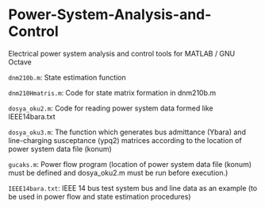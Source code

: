 # Power-System-Analysis-and-Control
Electrical power system analysis and control tools for MATLAB / GNU Octave

`dnm210b.m`: State estimation function

`dnm210Hmatris.m`: Code for state matrix formation in dnm210b.m

`dosya_oku2.m`: Code for reading power system data formed like IEEE14bara.txt

`dosya_oku3.m`: The function which generates bus admittance (Ybara) and line-charging susceptance (ypq2) matrices according to the location of power system data file (konum)

`gucaks.m`: Power flow program (location of power system data file (konum) must be defined and dosya_oku2.m must be run before execution.)

`IEEE14bara.txt`: IEEE 14 bus test system bus and line data as an example (to be used in power flow and state estimation procedures)

